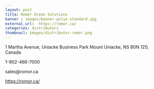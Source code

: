 ```yaml
---
layout: post
title: Romor Ocean Solutions
banner : images/banner-pulse-standard.jpg
external_url:  https://romor.ca/
categories: distributors
thumbnail: images/distributor-romor.png
---
```

<p class='distributor-addr'>1 Martha Avenue,
Uniacke Business Park
Mount Uniacke, NS
B0N 1Z0, Canada
</p>

<div class='distributor-info'>
<p><i class="fa fa-phone"></i> 1-902-466-7000</p>
<p><i class="fa fa-envelope"></i>sales@romor.ca</p>
<p><i class="fa fa-globe"></i>
    <a href='https://romor.ca/'>https://romor.ca/</a>
</p>
</div>